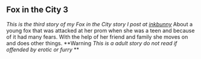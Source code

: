 ## Fox in the City 3
*This is the third story of my Fox in the City story I post at [inkbunny](http://inkbunny.net)*
About a young fox that was attacked at her prom when she was a teen and because of it had many fears. With the help of her friend and family she moves on and does other things.
**Warning *This is a adult story do not read if offended by erotic or furry* **
